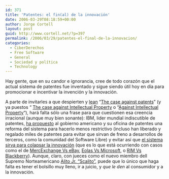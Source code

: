 ```yaml
---
id: 371
title: 'Patentes: el fin(al) de la innovación'
date: 2006-03-29T08:18:59+00:00
author: Jorge Cortell
layout: post
guid: http://www.cortell.net/?p=397
permalink: /2006/03/29/patentes-el-final-de-la-innovacion/
categories:
  - CiberDerechos
  - Free Software
  - General
  - Sociedad y polí­tica
  - Technology
---
```

Hay gente, que en su candor e ignorancia, cree de todo corazón que el actual sistema de patentes fue inventado y sigue siendo útil hoy en dí­a para promocionar e incentivar la invención y la innovación.

A parte de invitarles a que despierten y [lean](http://lpf.ai.mit.edu/Patents/patents.html) &#8220;[The case against patents](http://www.tinaja.com/glib/casagpat.pdf)&#8221; (y ya puestos &#8220; [The case against Intellectual Property](http://levine.sscnet.ucla.edu/general/intellectual/intellectual.htm) o &#8220;[Against Intellectual Property](http://www.uow.edu.au/arts/sts/bmartin/pubs/95psa.html)&#8220;), hará falta sólo una frase para que cuestionen esa creencia irracional (aunque muy bien sonante): IBM, lider mundial indiscutible de patentes, [ha propuesto](http://www.redherring.com/Article.aspx?a=15233&hed=IBM+Presses+for+Open+Patents) al gobierno americano y su oficina de patentes una reforma del sistema para hacerlo menos restrictivo (incluso han liberado y regalado miles de patentes para evitar que sirvan de freno a desarrollos de terceros, como la comunidad del Software Libre) y evitar así­ que [el sistema sirva para colapsar la innovación](http://www.redherring.com/Article.aspx?a=15971&hed=RIM+Legacy%3a+More+Patent+Wars) (que es lo que está ocurriendo con casos como el de [MercExchange Vs eBay](http://www.redherring.com/Article.aspx?a=16270&hed=eBay+Resumes+Patent+Fight), [Eolas Vs Microsoft](http://www.redherring.com/Article.aspx?a=11399&hed=Legal+victory+for+Microsoft), o [RIM Vs Blackberry](http://www.redherring.com/Article.aspx?a=15957&hed=â€˜CrackBerryâ€™+Patent+Suit+Settled)). Aunque, claro, con jueces como el nuevo miembro dell Supremo Norteamericano [Alito Jr. &#8220;Scalito&#8221;](http://www.redherring.com/Article.aspx?a=14255&hed=Tech+Biz+Responds+to+â€˜Scalitoâ€™+), puede que lo único que haga falta es tener el bolsillo muy lleno, ir a juicio, y _que le den_ al consumidor y a la innovación.